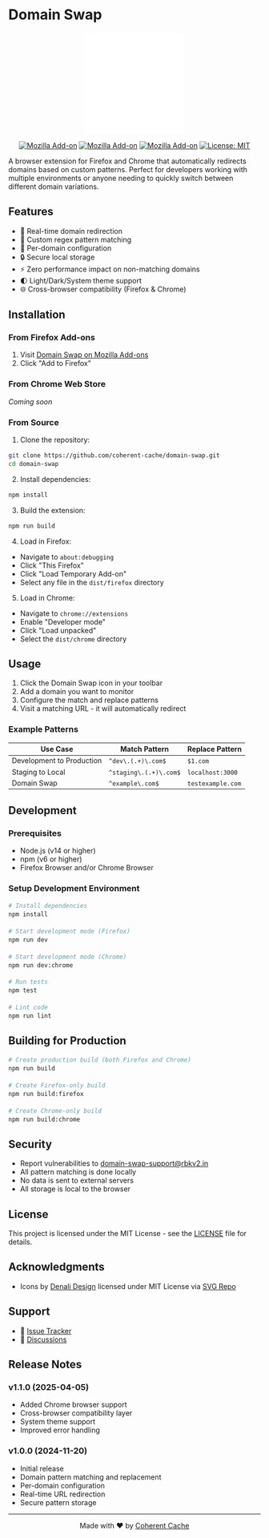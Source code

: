 # Domain Swap

<div align="center">

<img src="assets/icon.svg" alt="Domain Swap Logo" width="200"/>

[![Mozilla Add-on](https://img.shields.io/amo/v/domain-swap1)](https://addons.mozilla.org/firefox/addon/domain-swap1/)
[![Mozilla Add-on](https://img.shields.io/amo/users/domain-swap1)](https://addons.mozilla.org/firefox/addon/domain-swap1/)
[![Mozilla Add-on](https://img.shields.io/amo/dw/domain-swap1)](https://addons.mozilla.org/firefox/addon/domain-swap1/)
[![License: MIT](https://img.shields.io/badge/License-MIT-yellow.svg)](https://opensource.org/licenses/MIT)

</div>

A browser extension for Firefox and Chrome that automatically redirects domains based on custom patterns. Perfect for developers working with multiple environments or anyone needing to quickly switch between different domain variations.

## Features

- 🔄 Real-time domain redirection
- 📝 Custom regex pattern matching
- 🎯 Per-domain configuration
- 🔒 Secure local storage
- ⚡ Zero performance impact on non-matching domains
- 🌓 Light/Dark/System theme support
- 🌐 Cross-browser compatibility (Firefox & Chrome)

## Installation

### From Firefox Add-ons

1. Visit [Domain Swap on Mozilla Add-ons](https://addons.mozilla.org/firefox/addon/domain-swap1/)
2. Click "Add to Firefox"

### From Chrome Web Store

*Coming soon*

### From Source

1. Clone the repository:
```bash
git clone https://github.com/coherent-cache/domain-swap.git
cd domain-swap
```

2. Install dependencies:
```bash
npm install
```

3. Build the extension:
```bash
npm run build
```

4. Load in Firefox:
- Navigate to `about:debugging`
- Click "This Firefox"
- Click "Load Temporary Add-on"
- Select any file in the `dist/firefox` directory

5. Load in Chrome:
- Navigate to `chrome://extensions`
- Enable "Developer mode"
- Click "Load unpacked"
- Select the `dist/chrome` directory

## Usage

1. Click the Domain Swap icon in your toolbar
2. Add a domain you want to monitor
3. Configure the match and replace patterns
4. Visit a matching URL - it will automatically redirect

### Example Patterns

| Use Case | Match Pattern | Replace Pattern |
|----------|--------------|-----------------|
| Development to Production | `^dev\.(.+)\.com$` | `$1.com` |
| Staging to Local | `^staging\.(.+)\.com$` | `localhost:3000` |
| Domain Swap | `^example\.com$` | `testexample.com` |

## Development

### Prerequisites

- Node.js (v14 or higher)
- npm (v6 or higher)
- Firefox Browser and/or Chrome Browser

### Setup Development Environment

```bash
# Install dependencies
npm install

# Start development mode (Firefox)
npm run dev

# Start development mode (Chrome)
npm run dev:chrome

# Run tests
npm test

# Lint code
npm run lint
```

## Building for Production

```bash
# Create production build (both Firefox and Chrome)
npm run build

# Create Firefox-only build
npm run build:firefox

# Create Chrome-only build
npm run build:chrome
```

## Security

- Report vulnerabilities to [domain-swap-support@rbkv2.in](mailto:domain-swap-support@rbkv2.in)
- All pattern matching is done locally
- No data is sent to external servers
- All storage is local to the browser

## License

This project is licensed under the MIT License - see the [LICENSE](LICENSE) file for details.

## Acknowledgments
- Icons by [Denali Design](https://github.com/denali-design/denali-icons) licensed under MIT License via [SVG Repo](https://www.svgrepo.com/)

## Support

- 🐛 [Issue Tracker](https://github.com/coherent-cache/domain-swap/issues)
- 💬 [Discussions](https://github.com/coherent-cache/domain-swap/discussions)

## Release Notes

### v1.1.0 (2025-04-05)
- Added Chrome browser support
- Cross-browser compatibility layer
- System theme support
- Improved error handling

### v1.0.0 (2024-11-20)
- Initial release
- Domain pattern matching and replacement
- Per-domain configuration
- Real-time URL redirection
- Secure pattern storage

---

<div align="center">
Made with ❤️ by <a href="https://github.com/coherent-cache">Coherent Cache</a>
</div>
